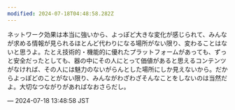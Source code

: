 ```yaml
---
modified: 2024-07-18T04:48:58.282Z
---
```


<p>ネットワーク効果は本当に強いから、よっぽど大きな変化が感じられて、みんなが求める情報が見られるほとんど代わりになる場所がない限り、変わることはないと思うよ。たとえ技術的・機能的に優れたプラットフォームがあっても、ずっと安全だったとしても、器の中にその人にとって価値があると思えるコンテンツがなければ、その人には魅力のないがらんとした場所にしか見えないから。だからよっぽどのことがない限り、みんながわざわざそんなことをしないのは当然だよ。大切なつながりがあればなおさらだし。</p>

&mdash; 2024-07-18 13:48:58 JST

<!-- Original URL: https://mastodon.social/@sakuramochi0/112805684070667250-->
